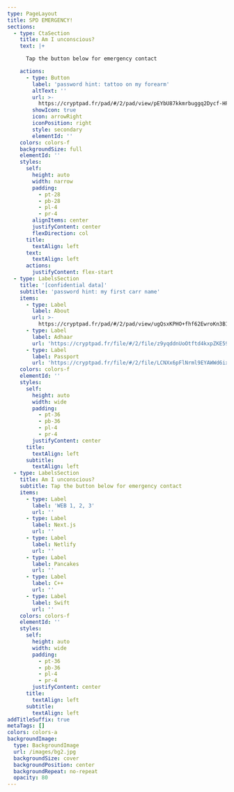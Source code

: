 ```yaml
---
type: PageLayout
title: SPD EMERGENCY!
sections:
  - type: CtaSection
    title: Am I unconscious?
    text: |+

      Tap the button below for emergency contact

    actions:
      - type: Button
        label: 'password hint: tattoo on my forearm'
        altText: ''
        url: >-
          https://cryptpad.fr/pad/#/2/pad/view/pEYbU87kkmrbuggq2Dycf-HPUIwn6znthgznle+2zdc/p/
        showIcon: true
        icon: arrowRight
        iconPosition: right
        style: secondary
        elementId: ''
    colors: colors-f
    backgroundSize: full
    elementId: ''
    styles:
      self:
        height: auto
        width: narrow
        padding:
          - pt-28
          - pb-28
          - pl-4
          - pr-4
        alignItems: center
        justifyContent: center
        flexDirection: col
      title:
        textAlign: left
      text:
        textAlign: left
      actions:
        justifyContent: flex-start
  - type: LabelsSection
    title: '[confidential data]'
    subtitle: 'password hint: my first carr name'
    items:
      - type: Label
        label: About
        url: >-
          https://cryptpad.fr/pad/#/2/pad/view/ugQsxKPHO+fhf62EwroKn3B1fn3VQlHBwMUdgzsHfsU/p/
      - type: Label
        label: Adhaar
        url: 'https://cryptpad.fr/file/#/2/file/z9yqddnUoOtftd4kxpZKE59-/p/'
      - type: Label
        label: Passport
        url: 'https://cryptpad.fr/file/#/2/file/LCNXx6pFlNrml9EYAWWd6ixn/p/'
    colors: colors-f
    elementId: ''
    styles:
      self:
        height: auto
        width: wide
        padding:
          - pt-36
          - pb-36
          - pl-4
          - pr-4
        justifyContent: center
      title:
        textAlign: left
      subtitle:
        textAlign: left
  - type: LabelsSection
    title: Am I unconscious?
    subtitle: Tap the button below for emergency contact
    items:
      - type: Label
        label: 'WEB 1, 2, 3'
        url: ''
      - type: Label
        label: Next.js
        url: ''
      - type: Label
        label: Netlify
        url: ''
      - type: Label
        label: Pancakes
        url: ''
      - type: Label
        label: C++
        url: ''
      - type: Label
        label: Swift
        url: ''
    colors: colors-f
    elementId: ''
    styles:
      self:
        height: auto
        width: wide
        padding:
          - pt-36
          - pb-36
          - pl-4
          - pr-4
        justifyContent: center
      title:
        textAlign: left
      subtitle:
        textAlign: left
addTitleSuffix: true
metaTags: []
colors: colors-a
backgroundImage:
  type: BackgroundImage
  url: /images/bg2.jpg
  backgroundSize: cover
  backgroundPosition: center
  backgroundRepeat: no-repeat
  opacity: 80
---
```

